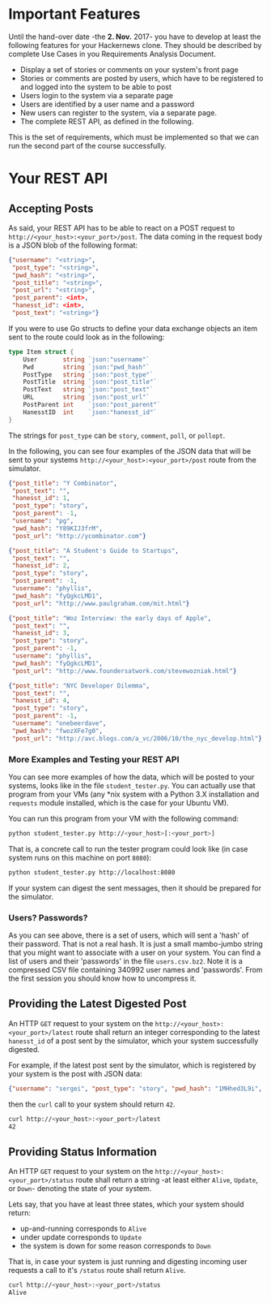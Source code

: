 # Important Features

Until the hand-over date -the **2. Nov.** 2017- you have to develop at least the following features for your Hackernews clone. They should be described by complete Use Cases in you Requirements Analysis Document. 

  * Display a set of stories or comments on your system's front page
  * Stories or comments are posted by users, which have to be registered to and logged into the system to be able to post
  * Users login to the system via a separate page
  * Users are identified by a user name and a password
  * New users can register to the system, via a separate page.
  * The complete REST API, as defined in the following.

This is the set of requirements, which must be implemented so that we can run the second part of the course successfully.


# Your REST API

## Accepting Posts

As said, your REST API has to be able to react on a POST request to `http://<your_host>:<your_port>/post`. The data coming in the request body is a JSON blob of the following format:

```json
{"username": "<string>", 
 "post_type": "<string>", 
 "pwd_hash": "<string>", 
 "post_title": "<string>",
 "post_url": "<string>", 
 "post_parent": <int>, 
 "hanesst_id": <int>, 
 "post_text": "<string>"}
```

If you were to use Go structs to define your data exchange objects an item sent to the route could look as in the following:

```Go
type Item struct {
    User       string `json:"username"`
    Pwd        string `json:"pwd_hash"`
    PostType   string `json:"post_type"`
    PostTitle  string `json:"post_title"`
    PostText   string `json:"post_text"`
    URL        string `json:"post_url"`
    PostParent int    `json:"post_parent"`
    HanesstID  int    `json:"hanesst_id"`
}
```

The strings for `post_type` can be `story`, `comment`, `poll`, or `pollopt`.

In the following, you can see four examples of the JSON data that will be sent to your systems `http://<your_host>:<your_port>/post` route from the simulator.

```json
{"post_title": "Y Combinator", 
 "post_text": "", 
 "hanesst_id": 1, 
 "post_type": "story", 
 "post_parent": -1, 
 "username": "pg", 
 "pwd_hash": "Y89KIJ3frM", 
 "post_url": "http://ycombinator.com"}
```

```json
{"post_title": "A Student's Guide to Startups", 
 "post_text": "", 
 "hanesst_id": 2, 
 "post_type": "story", 
 "post_parent": -1, 
 "username": "phyllis", 
 "pwd_hash": "fyQgkcLMD1", 
 "post_url": "http://www.paulgraham.com/mit.html"}
```

```json
{"post_title": "Woz Interview: the early days of Apple", 
 "post_text": "", 
 "hanesst_id": 3, 
 "post_type": "story", 
 "post_parent": -1, 
 "username": "phyllis", 
 "pwd_hash": "fyQgkcLMD1", 
 "post_url": "http://www.foundersatwork.com/stevewozniak.html"}
```

```json
{"post_title": "NYC Developer Dilemma", 
 "post_text": "", 
 "hanesst_id": 4, 
 "post_type": "story", 
 "post_parent": -1, 
 "username": "onebeerdave", 
 "pwd_hash": "fwozXFe7g0", 
 "post_url": "http://avc.blogs.com/a_vc/2006/10/the_nyc_develop.html"}
```

### More Examples and Testing your REST API

You can see more examples of how the data, which will be posted to your systems, looks like in the file `student_tester.py`. You can actually use that program from your VMs (any \*nix system with a Python 3.X installation and `requests` module installed, which is the case for your Ubuntu VM).

You can run this program from your VM with the following command:

```bash
python student_tester.py http://<your_host>[:<your_port>]
```

That is, a concrete call to run the tester program could look like (in case system runs on this machine on port `8080`):

```bash
python student_tester.py http://localhost:8080
```

If your system can digest the sent messages, then it should be prepared for the simulator.


### Users? Passwords?

As you can see above, there is a set of users, which will sent a 'hash' of their password. That is not a real hash. It is just a small mambo-jumbo string that you might want to associate with a user on your system. You can find a list of users and their 'passwords' in the file `users.csv.bz2`. Note it is a compressed CSV file containing 340992 user names and 'passwords'. From the first session you should know how to uncompress it.




## Providing the Latest Digested Post

An HTTP `GET` request to your system on the `http://<your_host>:<your_port>/latest` route shall return an integer corresponding to the latest `hanesst_id` of a post sent by the simulator, which your system successfully digested.

For example, if the latest post sent by the simulator, which is registered by your system is the post with JSON data:

```json
{"username": "sergei", "post_type": "story", "pwd_hash": "1MHhed3L9i", "post_title": "An alternative to VC: &#34;Selling In&#34;", "post_parent": -1, "hanesst_id": 42, "post_text": "", "post_url": "http://www.venturebeat.com/contributors/2006/10/10/an-alternative-to-vc-selling-in/"}
```

then the `curl` call to your system should return `42`.

```bash
curl http://<your_host>:<your_port>/latest
42
```


## Providing Status Information

An HTTP `GET` request to your system on the `http://<your_host>:<your_port>/status` route shall return a string -at least either `Alive`, `Update`, or `Down`- denoting the state of your system.

Lets say, that you have at least three states, which your system should return:

  * up-and-running corresponds to `Alive`
  * under update corresponds to `Update`
  * the system is down for some reason corresponds to `Down`


That is, in case your system is just running and digesting incoming user requests a call to it's `/status` route shall return `Alive`.

```bash
curl http://<your_host>:<your_port>/status
Alive
```

